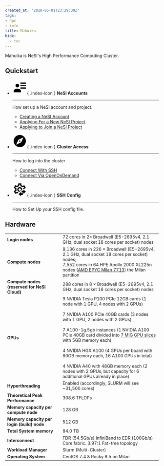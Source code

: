 ```yaml
---
created_at: '2018-05-01T23:29:39Z'
tags:
- hpc
- info
title: Mahuika
hide:
  - toc
---
```


Mahuika is NeSI's High Performance Computing Cluster.

## Quickstart

<div class="grid cards" markdown>

-   ![](../../assets/icons/material/account-details.svg){ .index-icon } __NeSI Accounts__

    ---

    How set up a NeSI account and project.

    - [Creating a NeSI Account](../Access/Accounts-Projects_and_Allocations/Creating_a_NeSI_Account_Profile.md)
    - [Applying For a New NeSI Project](../Access/Accounts-Projects_and_Allocations/Applying_for_a_new_NeSI_project.md)
    - [Applying to Join a NeSI Project](../Access/Accounts-Projects_and_Allocations/Applying_to_join_an_existing_NeSI_project.md)

-   ![](../../assets/icons/material/compass.svg){ .index-icon } __Cluster Access__

    ---
    How to log into the cluster

    - [Connect With SSH]()
    - [Connect Via OpenOnDemand]()

-   ![](../../assets/icons/material/cog-transfer-outline.svg){ .index-icon } __SSH Config__

    ---

    How to Set Up your SSH config file.

</div>


## Hardware

|     |     |
| --- | --- | 
| __Login nodes__ | 72 cores in 2× Broadwell (E5-2695v4, 2.1 GHz, dual socket 18 cores per socket) nodes |
| __Compute nodes__ | 8,136 cores in 226 × Broadwell (E5-2695v4, 2.1 GHz, dual socket 18 cores per socket) nodes;  <br>7,552 cores in 64 HPE Apollo 2000 XL225n nodes ([AMD EPYC Milan 7713](https://www.amd.com/en/products/cpu/amd-epyc-7713)) the Milan partition |
| __Compute nodes (reserved for NeSI Cloud)  <br>__ | 288 cores in 8 × Broadwell (E5-2695v4, 2.1 GHz, dual socket 18 cores per socket) nodes |
| __GPUs__ | 9 NVIDIA Tesla P100 PCIe 12GB cards (1 node with 1 GPU, 4 nodes with 2 GPUs)<br><br>7 NVIDIA A100 PCIe 40GB cards (3 nodes with 1 GPU, 2 nodes with 2 GPUs) <br><br>7 A100-1g.5gb instances (1 NVIDIA A100 PCIe 40GB card divided into [7 MIG GPU slices](https://www.nvidia.com/en-us/technologies/multi-instance-gpu/) with 5GB memory each)<br><br>4 NVIDIA HGX A100 (4 GPUs per board with 80GB memory each, 16 A100 GPUs in total)<br><br>4 NVIDIA A40 with 48GB memory each (2 nodes with 2 GPUs, but capacity for 6 additional GPUs already in place)|
| __Hyperthreading__ | Enabled (accordingly, SLURM will see ~31,500 cores) |
| __Theoretical Peak Performance__ | 308.6 TFLOPs |
| __Memory capacity per compute node__ | 128 GB |
| __Memory capacity per login (build) node__ | 512 GB |
| __Total System memory__ | 84.0 TB |
| __Interconnect__ | FDR (54.5Gb/s) InfiniBand to EDR (100Gb/s) Core fabric. 3.97:1 Fat-tree topology |
| __Workload Manager__ | Slurm (Multi-Cluster) |
| __Operating System__ | CentOS 7.4 & Rocky 8.5 on Milan |
